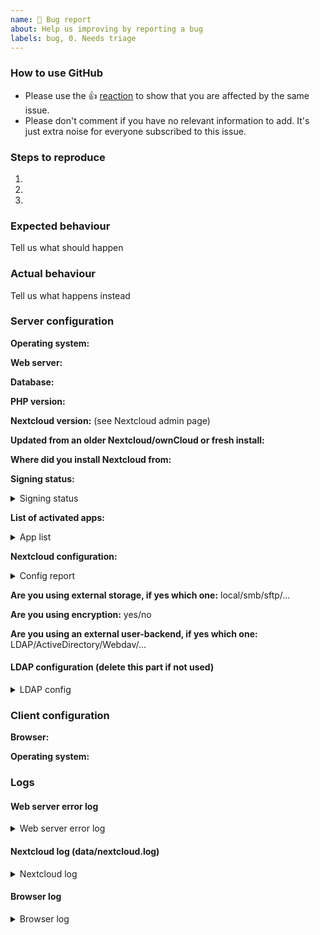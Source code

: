 ```yaml
---
name: 🐛 Bug report
about: Help us improving by reporting a bug
labels: bug, 0. Needs triage
---
```


<!--
Thanks for reporting issues back to Nextcloud!

Note: This is the **issue tracker of Nextcloud**, please do NOT use this to get answers to your questions or get help for fixing your installation. This is a place to report bugs to developers, after your server has been debugged. You can find help debugging your system on our home user forums: https://help.nextcloud.com or, if you use Nextcloud in a large organization, ask our engineers on https://portal.nextcloud.com. See also  https://nextcloud.com/support for support options.

If you are a customer and are using Nextcloud Enterprise, please submit your issue directly in the Nextcloud Portal https://portal.nextcloud.com so it gets resolved more quickly by our dedicated engineers.

Nextcloud is an open source project backed by Nextcloud GmbH. Most of our volunteers are home users and thus primarily care about issues that affect home users. Our paid engineers prioritize issues of our customers. If you are neither a home user nor a customer, consider paying somebody to fix your issue, do it yourself or become a customer.
-->

<!--- 
Guidelines for submitting issues:

* Please search the existing issues first, it's likely that your issue was already reported or even fixed.
    - Go to https://github.com/nextcloud and type any word in the top search/command bar. You probably see something like "We couldn’t find any repositories matching ..." then click "Issues" in the left navigation.
    - You can also filter by appending e. g. "state:open" to the search string.
    - More info on search syntax within github: https://help.github.com/articles/searching-issues
    
* This repository https://github.com/nextcloud/server/issues is *only* for issues within the Nextcloud Server code. This also includes the apps: files, encryption, external storage, sharing, deleted files, versions, LDAP, and WebDAV Auth
  
* SECURITY: Report any potential security bug to us via our HackerOne page (https://hackerone.com/nextcloud) following our security policy (https://nextcloud.com/security/) instead of filing an issue in our bug tracker.  

* The issues in other components should be reported in their respective repositories: You will find them in our GitHub Organization (https://github.com/nextcloud/)
  
* You can also use the Issue Template app to prefill most of the required information: https://apps.nextcloud.com/apps/issuetemplate
-->

<!--- Please keep this note for other contributors -->

### How to use GitHub

* Please use the 👍 [reaction](https://blog.github.com/2016-03-10-add-reactions-to-pull-requests-issues-and-comments/) to show that you are affected by the same issue.
* Please don't comment if you have no relevant information to add. It's just extra noise for everyone subscribed to this issue.


### Steps to reproduce
1.
2.
3.

### Expected behaviour
Tell us what should happen

### Actual behaviour
Tell us what happens instead

### Server configuration

**Operating system:**

**Web server:**

**Database:**

**PHP version:**

**Nextcloud version:** (see Nextcloud admin page)

**Updated from an older Nextcloud/ownCloud or fresh install:**

**Where did you install Nextcloud from:**

**Signing status:**
<details>
<summary>Signing status</summary>

```
Login as admin user into your Nextcloud and access 
http://example.com/index.php/settings/integrity/failed 
paste the results here.
```
</details>

**List of activated apps:**
<details>
<summary>App list</summary>

```
If you have access to your command line run e.g.:
sudo -u www-data php occ app:list
from within your Nextcloud installation folder
```
</details>

**Nextcloud configuration:**
<details>
<summary>Config report</summary>

```
If you have access to your command line run e.g.:
sudo -u www-data php occ config:list system
from within your Nextcloud installation folder

or 

Insert your config.php content here. 
Make sure to remove all sensitive content such as passwords. (e.g. database password, passwordsalt, secret, smtp password, …)
```
</details>

**Are you using external storage, if yes which one:** local/smb/sftp/...

**Are you using encryption:** yes/no

**Are you using an external user-backend, if yes which one:** LDAP/ActiveDirectory/Webdav/...

#### LDAP configuration (delete this part if not used)
<details>
<summary>LDAP config</summary>

```
With access to your command line run e.g.:
sudo -u www-data php occ ldap:show-config
from within your Nextcloud installation folder

Without access to your command line download the data/owncloud.db to your local
computer or access your SQL server remotely and run the select query:
SELECT * FROM `oc_appconfig` WHERE `appid` = 'user_ldap';


Eventually replace sensitive data as the name/IP-address of your LDAP server or groups.
```
</details>

### Client configuration
**Browser:**

**Operating system:**

### Logs
#### Web server error log
<details>
<summary>Web server error log</summary>

```
Insert your webserver log here
```
</details>

#### Nextcloud log (data/nextcloud.log)
<details>
<summary>Nextcloud log</summary>

```
Insert your Nextcloud log here
```
</details>

#### Browser log
<details>
<summary>Browser log</summary>

```
Insert your browser log here, this could for example include:

a) The javascript console log
b) The network log
c) ...
```
</details>
